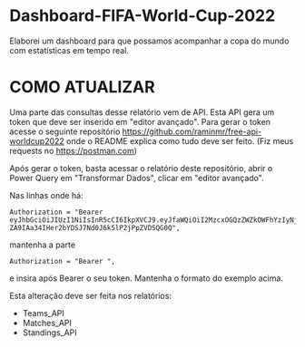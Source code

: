 # Dashboard-FIFA-World-Cup-2022
Elaborei um dashboard para que possamos acompanhar a copa do mundo com estatísticas em tempo real.


# COMO ATUALIZAR

Uma parte das consultas desse relatório vem de API. Esta API gera um token que deve ser inserido em "editor avançado".
Para gerar o token acesse o seguinte repositório https://github.com/raminmr/free-api-worldcup2022 onde o README explica como tudo deve ser feito.
(Fiz meus requests no https://postman.com)


Após gerar o token, basta acessar o relatório deste repositório, abrir o Power Query em "Transformar Dados", clicar em "editor avançado".

Nas linhas onde há:
```
Authorization = "Bearer eyJhbGciOiJIUzI1NiIsInR5cCI6IkpXVCJ9.eyJfaWQiOiI2MzcxOGQzZWZkOWFhYzIyNjdmNTRlOTQiLCJpYXQiOjE2NjkyNDIzMjcsImV4cCI6MTY2OTMyODcyN30.K3-ZA9IAa34IHer2bYDSJ7Nd0J6k5lP2jPpZVDSQG0Q",
```

mantenha a parte 
```
Authorization = "Bearer ", 
```
e insira após Bearer o seu token. Mantenha o formato do exemplo acima.

Esta alteração deve ser feita nos relatórios:
- Teams_API
- Matches_API
- Standings_API
